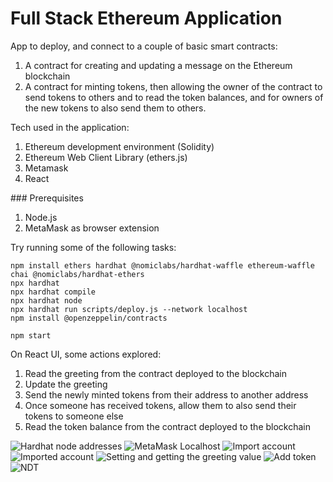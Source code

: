 # Full Stack Ethereum Application 

App to deploy, and connect to a couple of basic smart contracts: 

1. A contract for creating and updating a message on the Ethereum blockchain
2. A contract for minting tokens, then allowing the owner of the contract to send tokens to others and to read the token balances, and for owners of the new tokens to also send them to others.

Tech used in the application:
1. Ethereum development environment (Solidity)
2. Ethereum Web Client Library (ethers.js)
3. Metamask
4. React

### Prerequisites
1. Node.js
2. MetaMask as browser extension

Try running some of the following tasks:

```shell
npm install ethers hardhat @nomiclabs/hardhat-waffle ethereum-waffle chai @nomiclabs/hardhat-ethers
npx hardhat
npx hardhat compile
npx hardhat node
npx hardhat run scripts/deploy.js --network localhost
npm install @openzeppelin/contracts

npm start
```
On React UI, some actions explored:

1. Read the greeting from the contract deployed to the blockchain
2. Update the greeting
3. Send the newly minted tokens from their address to another address
4. Once someone has received tokens, allow them to also send their tokens to someone else
5. Read the token balance from the contract deployed to the blockchain

![Hardhat node addresses](https://dev-to-uploads.s3.amazonaws.com/uploads/articles/e176nc82ik77hei3a48s.jpg)
![MetaMask Localhost](https://dev-to-uploads.s3.amazonaws.com/uploads/articles/qnbsbcm4y1md6cwjttpx.jpg)
![Import account](https://dev-to-uploads.s3.amazonaws.com/uploads/articles/n7vbzlov869gwk9rtwl1.jpg)
![Imported account](https://dev-to-uploads.s3.amazonaws.com/uploads/articles/x5lob4yug3jznhy9z0qt.jpg)
![Setting and getting the greeting value](https://dev-to-uploads.s3.amazonaws.com/uploads/articles/9a57jbzrwylr2l0rujxm.png)
![Add token](https://dev-to-uploads.s3.amazonaws.com/uploads/articles/0t2ip26i5d2ltjc9j2a6.jpg)
![NDT](https://dev-to-uploads.s3.amazonaws.com/uploads/articles/5op32iqbeszizri72qc0.jpg)